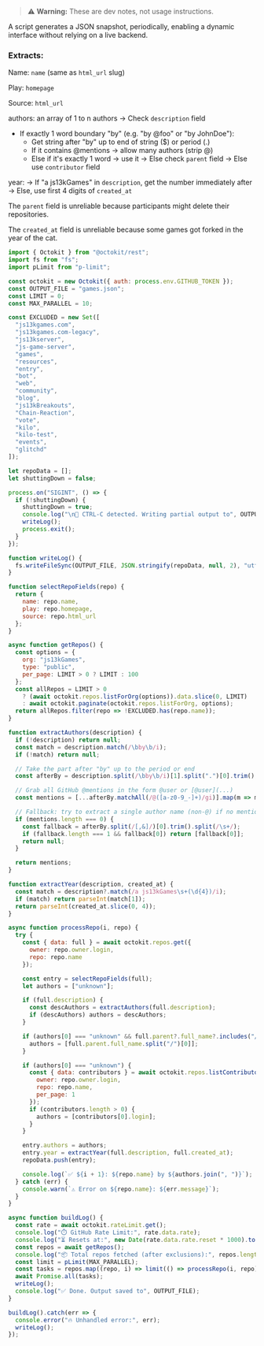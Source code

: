 
> ⚠️ **Warning:** These are dev notes, not usage instructions.

A script generates a JSON snapshot, periodically, enabling a dynamic interface without relying on a live backend.

### Extracts:

Name: `name` (same as `html_url` slug)

Play: `homepage`

Source: `html_url`

authors: an array of 1 to n authors
→ Check `description` field
  - If exactly 1 word boundary "by" (e.g. "by @foo" or "by JohnDoe"):
    - Get string after "by" up to end of string ($) or period (.)
    - If it contains @mentions → allow many authors (strip @)
    - Else if it's exactly 1 word → use it
→ Else check `parent` field
→ Else use `contributor` field

year:
  → If "a js13kGames" in `description`, get the number immediately after
  → Else, use first 4 digits of `created_at`

The `parent` field is unreliable because participants might delete their repositories.

The `created_at` field is unreliable because some games got forked in the year of the cat.

```js
import { Octokit } from "@octokit/rest";
import fs from "fs";
import pLimit from "p-limit";

const octokit = new Octokit({ auth: process.env.GITHUB_TOKEN });
const OUTPUT_FILE = "games.json";
const LIMIT = 0;
const MAX_PARALLEL = 10;

const EXCLUDED = new Set([
  "js13kgames.com",
  "js13kgames.com-legacy",
  "js13kserver",
  "js-game-server",
  "games",
  "resources",
  "entry",
  "bot",
  "web",
  "community",
  "blog",
  "js13kBreakouts",
  "Chain-Reaction",
  "vote",
  "kilo",
  "kilo-test",
  "events",
  "glitchd"
]);

let repoData = [];
let shuttingDown = false;

process.on("SIGINT", () => {
  if (!shuttingDown) {
    shuttingDown = true;
    console.log("\n🛑 CTRL-C detected. Writing partial output to", OUTPUT_FILE);
    writeLog();
    process.exit();
  }
});

function writeLog() {
  fs.writeFileSync(OUTPUT_FILE, JSON.stringify(repoData, null, 2), "utf8");
}

function selectRepoFields(repo) {
  return {
    name: repo.name,
    play: repo.homepage,
    source: repo.html_url
  };
}

async function getRepos() {
  const options = {
    org: "js13kGames",
    type: "public",
    per_page: LIMIT > 0 ? LIMIT : 100
  };
  const allRepos = LIMIT > 0
    ? (await octokit.repos.listForOrg(options)).data.slice(0, LIMIT)
    : await octokit.paginate(octokit.repos.listForOrg, options);
  return allRepos.filter(repo => !EXCLUDED.has(repo.name));
}

function extractAuthors(description) {
  if (!description) return null;
  const match = description.match(/\bby\b/i);
  if (!match) return null;

  // Take the part after "by" up to the period or end
  const afterBy = description.split(/\bby\b/i)[1].split(".")[0].trim();

  // Grab all GitHub @mentions in the form @user or [@user](...)
  const mentions = [...afterBy.matchAll(/@([a-z0-9_-]+)/gi)].map(m => m[1]);

  // Fallback: try to extract a single author name (non-@) if no mentions
  if (mentions.length === 0) {
    const fallback = afterBy.split(/[,&]/)[0].trim().split(/\s+/);
    if (fallback.length === 1 && fallback[0]) return [fallback[0]];
    return null;
  }

  return mentions;
}

function extractYear(description, created_at) {
  const match = description?.match(/a js13kGames\s+(\d{4})/i);
  if (match) return parseInt(match[1]);
  return parseInt(created_at.slice(0, 4));
}

async function processRepo(i, repo) {
  try {
    const { data: full } = await octokit.repos.get({
      owner: repo.owner.login,
      repo: repo.name
    });

    const entry = selectRepoFields(full);
    let authors = ["unknown"];

    if (full.description) {
      const descAuthors = extractAuthors(full.description);
      if (descAuthors) authors = descAuthors;
    }

    if (authors[0] === "unknown" && full.parent?.full_name?.includes("/")) {
      authors = [full.parent.full_name.split("/")[0]];
    }

    if (authors[0] === "unknown") {
      const { data: contributors } = await octokit.repos.listContributors({
        owner: repo.owner.login,
        repo: repo.name,
        per_page: 1
      });
      if (contributors.length > 0) {
        authors = [contributors[0].login];
      }
    }

    entry.authors = authors;
    entry.year = extractYear(full.description, full.created_at);
    repoData.push(entry);

    console.log(`✅ ${i + 1}: ${repo.name} by ${authors.join(", ")}`);
  } catch (err) {
    console.warn(`⚠️ Error on ${repo.name}: ${err.message}`);
  }
}

async function buildLog() {
  const rate = await octokit.rateLimit.get();
  console.log("⏱️ GitHub Rate Limit:", rate.data.rate);
  console.log("⏳ Resets at:", new Date(rate.data.rate.reset * 1000).toLocaleString());
  const repos = await getRepos();
  console.log("📦 Total repos fetched (after exclusions):", repos.length);
  const limit = pLimit(MAX_PARALLEL);
  const tasks = repos.map((repo, i) => limit(() => processRepo(i, repo)));
  await Promise.all(tasks);
  writeLog();
  console.log("✅ Done. Output saved to", OUTPUT_FILE);
}

buildLog().catch(err => {
  console.error("🔥 Unhandled error:", err);
  writeLog();
});
```
